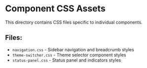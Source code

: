 # Component CSS Assets

This directory contains CSS files specific to individual components.

## Files:

- `navigation.css` - Sidebar navigation and breadcrumb styles
- `theme-switcher.css` - Theme selector component styles
- `status-panel.css` - Status panel and indicators styles
